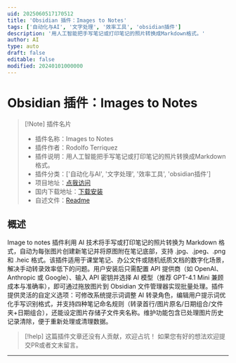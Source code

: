 ```yaml
---
uid: 2025060517170512
title: 'Obsidian 插件：Images to Notes'
tags: ['自动化与AI', '文字处理', '效率工具', 'obsidian插件']
description: '用人工智能把手写笔记或打印笔记的照片转换成Markdown格式。'
author: AI
type: auto
draft: false
editable: false
modified: 20240101000000
---
```


# Obsidian 插件：Images to Notes

> [!Note] 插件名片
> - 插件名称：Images to Notes
> - 插件作者：Rodolfo Terriquez
> - 插件说明：用人工智能把手写笔记或打印笔记的照片转换成Markdown格式。
> - 插件分类：['自动化与AI', '文字处理', '效率工具', 'obsidian插件']
> - 项目地址：[点我访问](https://github.com/Rodolfo-Terriquez/images-to-notes)
> - 国内下载地址：[下载安装](https://pkmer.cn/products/plugin/pluginMarket/?images-to-notes)
> - 自述文件：[Readme](https://ghproxy.net/https://raw.githubusercontent.com/Rodolfo-Terriquez/images-to-notes/master/README.md)



## 概述

Image to notes 插件利用 AI 技术将手写或打印笔记的照片转换为 Markdown 格式，自动为每张图片创建新笔记并将原图附在笔记底部，支持 .jpg、.jpeg、.png 和 .heic 格式。该插件适用于课堂笔记、办公文件或随机纸质文档的数字化场景，解决手动转录效率低下的问题。用户安装后只需配置 API 提供商（如 OpenAI、Anthropic 或 Google）、输入 API 密钥并选择 AI 模型（推荐 GPT-4.1 Mini 兼顾成本与准确率），即可通过拖放图片到 Obsidian 文件管理器实现批量处理。插件提供灵活的自定义选项：可修改系统提示词调整 AI 转录角色，编辑用户提示词优化手写识别格式，并支持四种笔记命名规则（转录首行/图片原名/日期组合/文件夹+日期组合），还能设定图片存储子文件夹名称。维护功能包含已处理图片历史记录清除，便于重新处理或清理数据。


> [!help] 
> 这篇插件文章还没有人贡献，欢迎占坑！
> 如果您有好的想法欢迎提交PR或者文末留言。
> 

---



